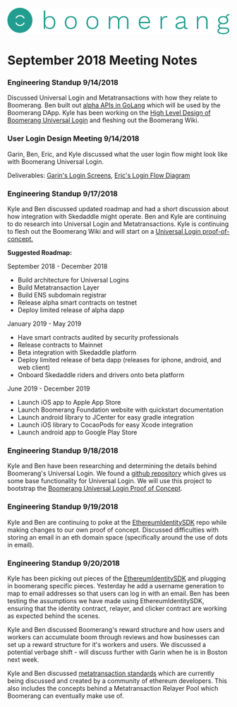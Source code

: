 ![alt text](https://github.com/BoomerangProject/boomerang-wiki/blob/master/images/logo.png "Boomerang Logo")
# September 2018 Meeting Notes

### Engineering Standup 9/14/2018
Discussed Universal Login and Metatransactions with how they relate to Boomerang. Ben built out [alpha APIs in GoLang](https://github.com/BoomerangProject/boomerang-api) which will be used by the Boomerang DApp. Kyle has been working on the [High Level Design of Boomerang Universal Login](https://github.com/BoomerangProject/boomerang-wiki/blob/master/architecture/UniversalLogin.md) and fleshing out the Boomerang Wiki.

### User Login Design Meeting 9/14/2018
Garin, Ben, Eric, and Kyle discussed what the user login flow might look like with Boomerang Universal Login.

Deliverables: [Garin's Login Screens](https://github.com/BoomerangProject/boomerang-wiki/blob/master/architecture/documents/Boomerang_web_signup-login_flow.pdf), [Eric's Login Flow Diagram](https://github.com/BoomerangProject/boomerang-wiki/blob/master/architecture/imgs/BoomerangSignInFlows.png)


### Engineering Standup 9/17/2018
Kyle and Ben discussed updated roadmap and had a short discussion about how integration with Skedaddle might operate. Ben and Kyle are continuing to do research into Universal Login and Metatransactions. Kyle is continuing to flesh out the Boomerang Wiki and will start on a [Universal Login proof-of-concept.](https://github.com/BoomerangProject/boomerang-universal-login) 


**Suggested Roadmap:**


September 2018 - December 2018

- Build architecture for Universal Logins
- Build Metatransaction Layer
- Build ENS subdomain registrar
- Release alpha smart contracts on testnet
- Deploy limited release of alpha dapp

January 2019 - May 2019

- Have smart contracts audited by security professionals
- Release contracts to Mainnet
- Beta integration with Skedaddle platform
- Deploy limited release of beta dapp (releases for iphone, android, and web client)
- Onboard Skedaddle riders and drivers onto beta platform

June 2019 - December 2019

- Launch iOS app to Apple App Store
- Launch Boomerang Foundation website with quickstart documentation
- Launch android library to JCenter for easy gradle integration
- Launch iOS library to CocaoPods for easy Xcode integration
- Launch android app to Google Play Store

### Engineering Standup 9/18/2018
Kyle and Ben have been researching and determining the details behind Boomerang's Universal Login. We found a [github repository](https://github.com/EthWorks/EthereumIdentitySDK) which gives us some base functionality for Universal Login. We will use this project to bootstrap the [Boomerang Universal Login Proof of Concept](https://github.com/BoomerangProject/boomerang-universal-login).

### Engineering Standup 9/19/2018
Kyle and Ben are continuing to poke at the [EthereumIdentitySDK](https://github.com/EthWorks/EthereumIdentitySDK) repo while making changes to our own proof of concept. Discussed difficulties with storing an email in an eth domain space (specifically around the use of dots in email). 

### Engineering Standup 9/20/2018
Kyle has been picking out pieces of the [EthereumIdentitySDK](https://github.com/EthWorks/EthereumIdentitySDK) and plugging in boomerang specific pieces. Yesterday he add a username generation to map to email addresses so that users can log in with an email. Ben has been testing the assumptions we have made using EthereumIdentitySDK, ensuring that the identity contract, relayer, and clicker contract are working as expected behind the scenes. 

Kyle and Ben discussed Boomerang's reward structure and how users and workers can accumulate boom through reviews and how businesses can set up a reward structure for it's workers and users. We discussed a potential verbage shift - will discuss further with Garin when he is in Boston next week.

Kyle and Ben discussed [metatransaction standards](https://github.com/austintgriffith/meta-transaction-format-share) which are currently being discussed and created by a community of ethereum developers. This also includes the concepts behind a Metatransaction Relayer Pool which Boomerang can eventually make use of.
